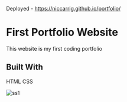 Deployed - https://niccarrig.github.io/portfolio/

# First Portfolio Website

This website is my first coding portfolio

## Built With 
HTML
CSS

![ss1](https://user-images.githubusercontent.com/101528994/187057785-2414e2f3-ed68-4148-a0ac-52f5626d0d47.png)
